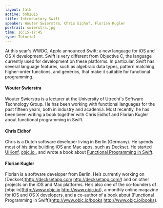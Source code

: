```yaml
---
layout: talk
active: bob2015
title: Introductory Swift
speaker: Wouter Swierstra, Chris Eidhof, Florian Kugler
portrait: swierstra.jpg
time: 16:15-17:45
type: Tutorial
---
```


At this year's WWDC, Apple announced Swift: a new language for iOS and
OS X development. Swift is very different from Objective C, the
language currently used for development on these platforms. In
particular, Swift has several language features, such as algebraic
data types, pattern matching, higher-order functions, and generics,
that make it suitable for functional programming.

#### Wouter Swierstra

Wouter Swierstra is a lecturer at the University of Utrecht's Software
Technology Group. He has been working with functional languages for
the past fifteen years, both in industry and academia. Most recently,
he has been been writing a book together with Chris Eidhof and Florian
Kugler about functional programming in Swift.

#### Chris Eidhof

Chris is a Dutch software developer living in Berlin (Germany). He
spends most of his time building iOS and Mac apps, such as [Deckset](
http://decksetapp.com). He started [UIKonf](http://www.uikonf.com),
[objc.io ](http://www.objc.io), and wrote a book about [Functional
Programming in Swift](http://www.objc.io/books/).

#### Florian Kugler

Florian is a software developer from Berlin. He’s currently working on
[Deckset](http://decksetapp.com <http://decksetapp.com/>) and on other
projects on the iOS and Mac platforms. He’s also one of the
co-founders of [objc.io](http://www.objc.io <http://www.objc.io/>), a
monthly online magazine for iOS and OS X developers, and a co-author
of a book about [Functional Programming in
Swift](http://www.objc.io/books <http://www.objc.io/books>).
